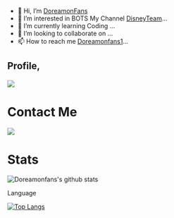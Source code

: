 - 👋 Hi, I’m [DoreamonFans](https://t.me/doreamonfans2)
- 👀 I’m interested in BOTS My Channel [DisneyTeam](https://t.me/disneygrou)...
- 🌱 I’m currently learning Coding ...
- 💞️ I’m looking to collaborate on ...
- 📫 How to reach me [Doreamonfans1](https://t.me/doreamonfans1)...



## Profile,
<h4 align="left"><img src="https://komarev.com/ghpvc/?username=doreamonfans1&style=flat-square&color=39FF14"></h4>


# Contact Me

<a href="https://t.me/doreamonfans1"><img src="https://img.shields.io/badge/Telegram-2CA5E0?style=for-the-badge&logo=telegram&logoColor=white"></a>
                                                                                                                                       
# Stats

![Doreamonfans's github stats](https://github-readme-stats.vercel.app/api?username=disneyteam77)


Language

[![Top Langs](https://github-readme-stats.vercel.app/api/top-langs/?username=disneyteam77)](https://github.com/disneyteam77/github-readme-stats)


<!---
DisneyTeam77/DisneyTeam77 is a ✨ special ✨ repository because its `README.md` (this file) appears on your GitHub profile.
You can click the Preview link to take a look at your changes.
--->
